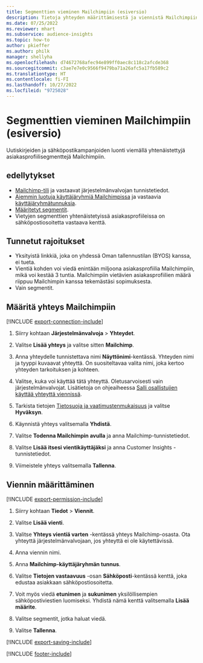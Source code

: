 ```yaml
---
title: Segmenttien vieminen Mailchimpiin (esiversio)
description: Tietoja yhteyden määrittämisestä ja viennistä Mailchimpiin.
ms.date: 07/25/2022
ms.reviewer: mhart
ms.subservice: audience-insights
ms.topic: how-to
author: pkieffer
ms.author: philk
manager: shellyha
ms.openlocfilehash: d74672768afec94e899ff0aec8c118c2afcde368
ms.sourcegitcommit: c3ae7e7e0c9566f9479ba71a26afc5a17fb589c2
ms.translationtype: HT
ms.contentlocale: fi-FI
ms.lasthandoff: 10/27/2022
ms.locfileid: "9725028"
---
```

# <a name="export-segments-to-mailchimp-preview"></a>Segmenttien vieminen Mailchimpiin (esiversio)

Uutiskirjeiden ja sähköpostikampanjoiden luonti viemällä yhtenäistettyjä asiakasprofiilisegmenttejä Mailchimpiin.

## <a name="prerequisites"></a>edellytykset

- [Mailchimp-tili](https://mailchimp.com/) ja vastaavat järjestelmänvalvojan tunnistetiedot.
- [Aiemmin luotuja käyttäjäryhmiä Mailchimpissa](https://mailchimp.com/help/create-audience/) ja vastaavia [käyttäjäryhmätunnuksia](https://mailchimp.com/help/find-audience-id/).
- [Määritetyt segmentit](segments.md).
- Vietyjen segmenttien yhtenäistetyissä asiakasprofiileissa on sähköpostiosoitetta vastaava kenttä.

## <a name="known-limitations"></a>Tunnetut rajoitukset

- Yksityistä linkkiä, joka on yhdessä Oman tallennustilan (BYOS) kanssa, ei tueta.
- Vientiä kohden voi viedä enintään miljoona asiakasprofiilia Mailchimpiin, mikä voi kestää 3 tuntia. Mailchimpiin vietävien asiakasprofiilien määrä riippuu Mailchimpin kanssa tekemästäsi sopimuksesta.
- Vain segmentit.

## <a name="set-up-connection-to-mailchimp"></a>Määritä yhteys Mailchimpiin

[!INCLUDE [export-connection-include](includes/export-connection-admn.md)]

1. Siirry kohtaan **Järjestelmänvalvoja** > **Yhteydet**.

1. Valitse **Lisää yhteys** ja valitse sitten **Mailchimp**.

1. Anna yhteydelle tunnistettava nimi **Näyttönimi**-kentässä. Yhteyden nimi ja tyyppi kuvaavat yhteyttä. On suositeltavaa valita nimi, joka kertoo yhteyden tarkoituksen ja kohteen.

1. Valitse, kuka voi käyttää tätä yhteyttä. Oletusarvoisesti vain järjestelmänvalvojat. Lisätietoja on ohjeaiheessa [Salli osallistujien käyttää yhteyttä viennissä](connections.md#allow-contributors-to-use-a-connection-for-exports).

1. Tarkista tietojen [Tietosuoja ja vaatimustenmukaisuus](connections.md#data-privacy-and-compliance) ja valitse **Hyväksyn**.

1. Käynnistä yhteys valitsemalla **Yhdistä**.

1. Valitse **Todenna Mailchimpin avulla** ja anna Mailchimp-tunnistetiedot.

1. Valitse **Lisää itsesi vientikäyttäjäksi** ja anna Customer Insights -tunnistetiedot.

1. Viimeistele yhteys valitsemalla **Tallenna**.

## <a name="configure-an-export"></a>Viennin määrittäminen

[!INCLUDE [export-permission-include](includes/export-permission.md)]

1. Siirry kohtaan **Tiedot** > **Viennit**.

1. Valitse **Lisää vienti**.

1. Valitse **Yhteys vientiä varten** -kentässä yhteys Mailchimp-osasta. Ota yhteyttä järjestelmänvalvojaan, jos yhteyttä ei ole käytettävissä.

1. Anna viennin nimi.

1. Anna **Mailchimp-käyttäjäryhmän tunnus**.

1. Valitse **Tietojen vastaavuus** -osan **Sähköposti**-kentässä kenttä, joka edustaa asiakkaan sähköpostiosoitetta.

1. Voit myös viedä **etunimen** ja **sukunimen** yksilöllisempien sähköpostiviestien luomiseksi. Yhdistä nämä kenttä valitsemalla **Lisää määrite**.

1. Valitse segmentit, jotka haluat viedä.

1. Valitse **Tallenna**.

[!INCLUDE [export-saving-include](includes/export-saving.md)]

[!INCLUDE [footer-include](includes/footer-banner.md)]
